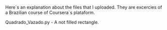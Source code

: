 Here´s an explanation about the files that I uploaded. They are excercies of a Brazilian course of Coursera´s plataform. 

Quadrado_Vazado.py - A not filled rectangle.
